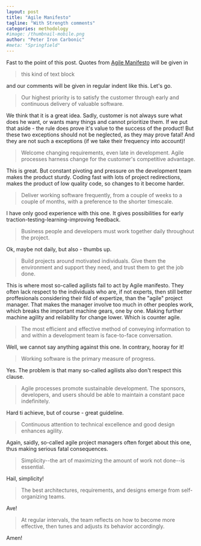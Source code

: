 ```yaml
---
layout: post
title: "Agile Manifesto"
tagline: "With Strength comments"
categories: methodology
#image: /thumbnail-mobile.png
author: "Peter Iron Carbonic"
#meta: "Springfield"
---
```


Fast to the point of this post. Quotes from [Agile Manifesto](http://agilemanifesto.org/principles.html) will be given in

>this kind of text block

and our comments will be given in regular indent like this. Let's go.

>Our highest priority is to satisfy the customer
>through early and continuous delivery
>of valuable software.

We think that it is a great idea. Sadly, customer is not always sure what does he want, or wants many things and cannot prioritize them. If we put that aside - the rule does prove it's value to the success of the product! But these two exceptions should not be neglected, as they may prove fatal! And they are not such a exceptions (if we take their frequency into account)!

>Welcome changing requirements, even late in 
>development. Agile processes harness change for 
>the customer's competitive advantage.

This is great. But constant pivoting and pressure on the development team makes the product sturdy. Coding fast with lots of project redirections, makes the product of low quality code, so changes to it become harder.

>Deliver working software frequently, from a 
>couple of weeks to a couple of months, with a 
>preference to the shorter timescale.

I have only good experience with this one. It gives possibilities for early traction-testing-learning-improving feedback.

>Business people and developers must work 
>together daily throughout the project.

Ok, maybe not daily, but also - thumbs up.

>Build projects around motivated individuals. 
>Give them the environment and support they need, 
>and trust them to get the job done.

This is where most so-called agilists fail to act by Agile manifesto. They often lack respect to the individuals who are, if not experts, then still better proffesionals considering their fild of expertize, than the "agile" project manager. That makes the manager involve too much in other peoples work, which breaks the important machine gears, one by one. Making further machine agility and reilability for change lower. Which is counter agile.

>The most efficient and effective method of 
>conveying information to and within a development 
>team is face-to-face conversation.

Well, we cannot say anything against this one. In contrary, hooray for it!

>Working software is the primary measure of progress.

Yes. The problem is that many so-called agilists also don't respect this clause.

>Agile processes promote sustainable development. 
>The sponsors, developers, and users should be able 
>to maintain a constant pace indefinitely.

Hard ti achieve, but of course - great guideline.

>Continuous attention to technical excellence 
>and good design enhances agility.

Again, saidly, so-called agile project managers often forget about this one, thus making serious fatal consequences.

>Simplicity--the art of maximizing the amount 
>of work not done--is essential.

Hail, simplicity!

>The best architectures, requirements, and designs 
>emerge from self-organizing teams.

Ave!

>At regular intervals, the team reflects on how 
>to become more effective, then tunes and adjusts 
>its behavior accordingly.

Amen!
